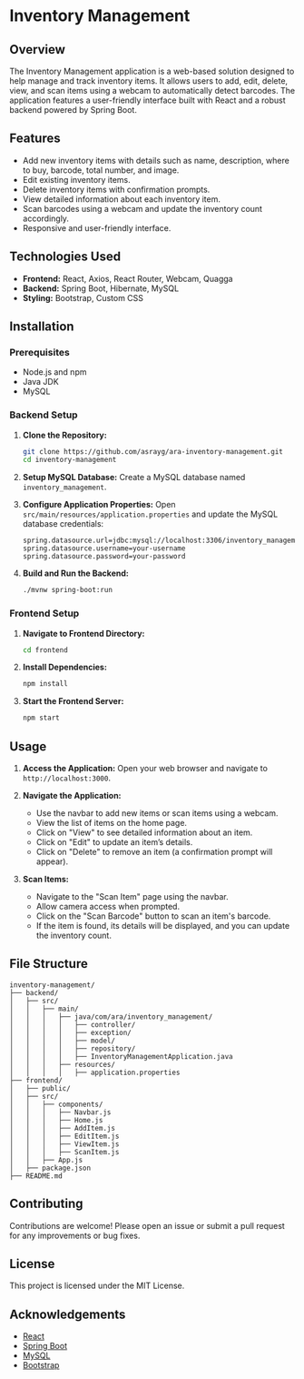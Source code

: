 # Inventory Management

## Overview
The Inventory Management application is a web-based solution designed to help manage and track inventory items. It allows users to add, edit, delete, view, and scan items using a webcam to automatically detect barcodes. The application features a user-friendly interface built with React and a robust backend powered by Spring Boot.

## Features
- Add new inventory items with details such as name, description, where to buy, barcode, total number, and image.
- Edit existing inventory items.
- Delete inventory items with confirmation prompts.
- View detailed information about each inventory item.
- Scan barcodes using a webcam and update the inventory count accordingly.
- Responsive and user-friendly interface.

## Technologies Used
- **Frontend:** React, Axios, React Router, Webcam, Quagga
- **Backend:** Spring Boot, Hibernate, MySQL
- **Styling:** Bootstrap, Custom CSS

## Installation

### Prerequisites
- Node.js and npm
- Java JDK
- MySQL

### Backend Setup
1. **Clone the Repository:**
   ```bash
   git clone https://github.com/asrayg/ara-inventory-management.git
   cd inventory-management
   ```

2. **Setup MySQL Database:**
   Create a MySQL database named `inventory_management`.

3. **Configure Application Properties:**
   Open `src/main/resources/application.properties` and update the MySQL database credentials:
   ```properties
   spring.datasource.url=jdbc:mysql://localhost:3306/inventory_management
   spring.datasource.username=your-username
   spring.datasource.password=your-password
   ```

4. **Build and Run the Backend:**
   ```bash
   ./mvnw spring-boot:run
   ```

### Frontend Setup
1. **Navigate to Frontend Directory:**
   ```bash
   cd frontend
   ```

2. **Install Dependencies:**
   ```bash
   npm install
   ```

3. **Start the Frontend Server:**
   ```bash
   npm start
   ```

## Usage
1. **Access the Application:**
   Open your web browser and navigate to `http://localhost:3000`.

2. **Navigate the Application:**
   - Use the navbar to add new items or scan items using a webcam.
   - View the list of items on the home page.
   - Click on "View" to see detailed information about an item.
   - Click on "Edit" to update an item’s details.
   - Click on "Delete" to remove an item (a confirmation prompt will appear).

3. **Scan Items:**
   - Navigate to the "Scan Item" page using the navbar.
   - Allow camera access when prompted.
   - Click on the "Scan Barcode" button to scan an item's barcode.
   - If the item is found, its details will be displayed, and you can update the inventory count.

## File Structure
```
inventory-management/
├── backend/
│   ├── src/
│   │   ├── main/
│   │   │   ├── java/com/ara/inventory_management/
│   │   │   │   ├── controller/
│   │   │   │   ├── exception/
│   │   │   │   ├── model/
│   │   │   │   ├── repository/
│   │   │   │   ├── InventoryManagementApplication.java
│   │   │   ├── resources/
│   │   │   │   ├── application.properties
├── frontend/
│   ├── public/
│   ├── src/
│   │   ├── components/
│   │   │   ├── Navbar.js
│   │   │   ├── Home.js
│   │   │   ├── AddItem.js
│   │   │   ├── EditItem.js
│   │   │   ├── ViewItem.js
│   │   │   ├── ScanItem.js
│   │   ├── App.js
│   ├── package.json
├── README.md
```

## Contributing
Contributions are welcome! Please open an issue or submit a pull request for any improvements or bug fixes.

## License
This project is licensed under the MIT License.

## Acknowledgements
- [React](https://reactjs.org/)
- [Spring Boot](https://spring.io/projects/spring-boot)
- [MySQL](https://www.mysql.com/)
- [Bootstrap](https://getbootstrap.com/)
```
